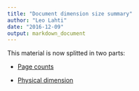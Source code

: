 ```yaml
---
title: "Document dimension size summary"
author: "Leo Lahti"
date: "2016-12-09"
output: markdown_document
---
```


This material is now splitted in two parts:

  * [Page counts](pagecount.md)

  * [Physical dimension](dimension.md)


